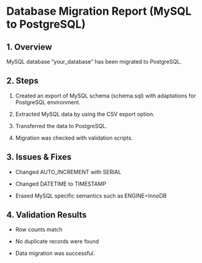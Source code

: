 # Database Migration Report (MySQL to PostgreSQL)

## 1. Overview

MySQL database “your_database” has been migrated to PostgreSQL.

## 2. Steps

1. Created an export of MySQL schema (schema.sql) with adaptations for PostgreSQL environment.

2. Extracted MySQL data by using the CSV export option.

3. Transferred the data to PostgreSQL.

4. Migration was checked with validation scripts.

## 3. Issues & Fixes

- Changed AUTO_INCREMENT with SERIAL

- Changed DATETIME to TIMESTAMP

- Erased MySQL specific semantics such as ENGINE=InnoDB

## 4. Validation Results

- Row counts match

- No duplicate records were found

- Data migration was successful.

